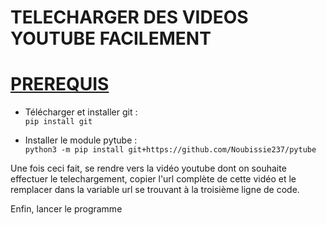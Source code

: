 # TELECHARGER DES VIDEOS YOUTUBE FACILEMENT

<h1><u>PREREQUIS </u></h1>


- Télécharger et installer git : <br>
    ```pip install git```

- Installer le module pytube : <br>
    ```python3 -m pip install git+https://github.com/Noubissie237/pytube```    


Une fois ceci fait, se rendre vers la vidéo youtube dont on souhaite effectuer le telechargement, copier l'url complète de cette vidéo et le remplacer dans la variable url se trouvant à la troisième ligne de code.

Enfin, lancer le programme